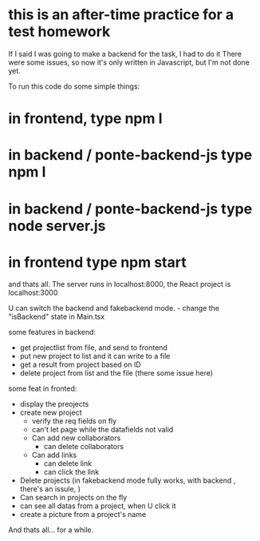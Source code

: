 # this is an after-time practice for a test homework

If I said I was going to make a backend for the task, I had to do it
There were some issues, so now it's only written in Javascript, but I'm not done yet.

To run this code do some simple things: 

# in frontend, type npm I

# in backend / ponte-backend-js type npm I

# in backend / ponte-backend-js type node server.js

# in frontend type npm start

and thats all. 
The server runs in localhost:8000, the React project is localhost:3000

U can switch the backend and fakebackend mode. 
    - change the "isBackend" state in Main.tsx

some features in backend: 
- get projectlist  from file, and send to frontend 
- put new project to list and it can write to a file
- get a result from project based on ID
- delete project from list and the file (there some issue here)

some feat in fronted: 
- display the preojects
- create new project   
    - verify the req fields on fly
    - can't let page while the datafields not valid
    - Can add new collaborators
        - can delete collaborators
    - Can add links
        - can delete link 
        - can click the link
- Delete projects 
    (in fakebackend mode fully works, with backend , there's an issule, )
- Can search in projects on the fly
- can see all datas from a project, when U click it
- create a picture from a project's name


And thats all... for a while. 

